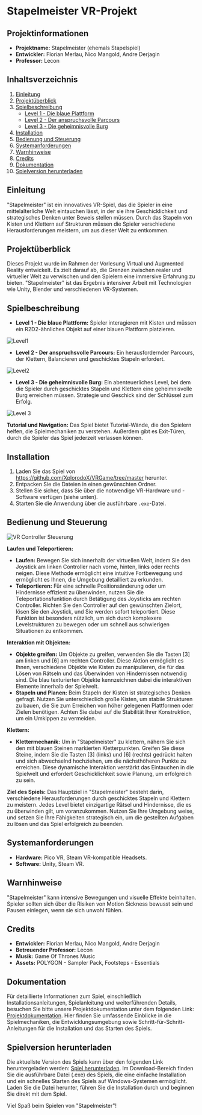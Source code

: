 # Stapelmeister VR-Projekt

## Projektinformationen
- **Projektname:** Stapelmeister (ehemals Stapelspiel)
- **Entwickler:** Florian Merlau, Nico Mangold, Andre Derjagin
- **Professor:** Lecon

## Inhaltsverzeichnis
1. [Einleitung](#einleitung)
2. [Projektüberblick](#projektüberblick)
3. [Spielbeschreibung](#spielbeschreibung)
    - [Level 1 - Die blaue Plattform](#level-1---die-blaue-plattform)
    - [Level 2 - Der anspruchsvolle Parcours](#level-2---der-anspruchsvolle-parcours)
    - [Level 3 - Die geheimnisvolle Burg](#level-3---die-geheimnisvolle-burg)
4. [Installation](#installation)
5. [Bedienung und Steuerung](#bedienung-und-steuerung)
6. [Systemanforderungen](#systemanforderungen)
7. [Warnhinweise](#warnhinweise)
8. [Credits](#credits)
9. [Dokumentation](#dokumentation)
10. [Spielversion herunterladen](#spielversion-herunterladen)


## Einleitung
"Stapelmeister" ist ein innovatives VR-Spiel, das die Spieler in eine mittelalterliche Welt eintauchen lässt, in der sie ihre Geschicklichkeit und strategisches Denken unter Beweis stellen müssen. Durch das Stapeln von Kisten und Klettern auf Strukturen müssen die Spieler verschiedene Herausforderungen meistern, um aus dieser Welt zu entkommen.

## Projektüberblick
Dieses Projekt wurde im Rahmen der Vorlesung Virtual und Augmented Reality entwickelt. Es zielt darauf ab, die Grenzen zwischen realer und virtueller Welt zu verwischen und den Spielern eine immersive Erfahrung zu bieten. "Stapelmeister" ist das Ergebnis intensiver Arbeit mit Technologien wie Unity, Blender und verschiedenen VR-Systemen.

## Spielbeschreibung
- **Level 1 - Die blaue Plattform:** Spieler interagieren mit Kisten und müssen ein R2D2-ähnliches Objekt auf einer blauen Plattform platzieren.

![Level1](https://github.com/XplorodoX/Stapelmeister/blob/master/Images/Level1.PNG "Level 1")

- **Level 2 - Der anspruchsvolle Parcours:** Ein herausfordernder Parcours, der Klettern, Balancieren und geschicktes Stapeln erfordert.

![Level2](https://github.com/XplorodoX/Stapelmeister/blob/master/Images/Level2.PNG "Level 2")

- **Level 3 - Die geheimnisvolle Burg:** Ein abenteuerliches Level, bei dem die Spieler durch geschicktes Stapeln und Klettern eine geheimnisvolle Burg erreichen müssen. Strategie und Geschick sind der Schlüssel zum Erfolg.

![Level 3](https://github.com/XplorodoX/Stapelmeister/blob/master/Images/Level3.PNG "Level 3")


**Tutorial und Navigation:** Das Spiel bietet Tutorial-Wände, die den Spielern helfen, die Spielmechaniken zu verstehen. Außerdem gibt es Exit-Türen, durch die Spieler das Spiel jederzeit verlassen können.

## Installation
1. Laden Sie das Spiel von https://github.com/XplorodoX/VRGame/tree/master herunter.
2. Entpacken Sie die Dateien in einen gewünschten Ordner.
3. Stellen Sie sicher, dass Sie über die notwendige VR-Hardware und -Software verfügen (siehe unten).
4. Starten Sie die Anwendung über die ausführbare `.exe`-Datei.

## Bedienung und Steuerung

![VR Controller Steuerung](https://github.com/XplorodoX/Stapelmeister/blob/master/Assets/Models/Joysticks.jpeg "Steuerungselemente des VR Controllers")

**Laufen und Teleportieren:**
- **Laufen:** Bewegen Sie sich innerhalb der virtuellen Welt, indem Sie den Joystick am linken Controller nach vorne, hinten, links oder rechts neigen. Diese Methode ermöglicht eine intuitive Fortbewegung und ermöglicht es Ihnen, die Umgebung detailliert zu erkunden.
- **Teleportieren:** Für eine schnelle Positionsänderung oder um Hindernisse effizient zu überwinden, nutzen Sie die Teleportationsfunktion durch Betätigung des Joysticks am rechten Controller. Richten Sie den Controller auf den gewünschten Zielort, lösen Sie den Joystick, und Sie werden sofort teleportiert. Diese Funktion ist besonders nützlich, um sich durch komplexere Levelstrukturen zu bewegen oder um schnell aus schwierigen Situationen zu entkommen.

**Interaktion mit Objekten:**
- **Objekte greifen:** Um Objekte zu greifen, verwenden Sie die Tasten [3] am linken und [6] am rechten Controller. Diese Aktion ermöglicht es Ihnen, verschiedene Objekte wie Kisten zu manipulieren, die für das Lösen von Rätseln und das Überwinden von Hindernissen notwendig sind. Die blau texturierten Objekte kennzeichnen dabei die interaktiven Elemente innerhalb der Spielwelt.
- **Stapeln und Planen:** Beim Stapeln der Kisten ist strategisches Denken gefragt. Nutzen Sie unterschiedlich große Kisten, um stabile Strukturen zu bauen, die Sie zum Erreichen von höher gelegenen Plattformen oder Zielen benötigen. Achten Sie dabei auf die Stabilität Ihrer Konstruktion, um ein Umkippen zu vermeiden.

**Klettern:**
- **Klettermechanik:** Um in "Stapelmeister" zu klettern, nähern Sie sich den mit blauen Steinen markierten Kletterpunkten. Greifen Sie diese Steine, indem Sie die Tasten [3] (links) und [6] (rechts) gedrückt halten und sich abwechselnd hochziehen, um die nächsthöheren Punkte zu erreichen. Diese dynamische Interaktion verstärkt das Eintauchen in die Spielwelt und erfordert Geschicklichkeit sowie Planung, um erfolgreich zu sein.

**Ziel des Spiels:**
Das Hauptziel in "Stapelmeister" besteht darin, verschiedene Herausforderungen durch geschicktes Stapeln und Klettern zu meistern. Jedes Level bietet einzigartige Rätsel und Hindernisse, die es zu überwinden gilt, um voranzukommen. Nutzen Sie Ihre Umgebung weise, und setzen Sie Ihre Fähigkeiten strategisch ein, um die gestellten Aufgaben zu lösen und das Spiel erfolgreich zu beenden.

## Systemanforderungen
- **Hardware:** Pico VR, Steam VR-kompatible Headsets.
- **Software:** Unity, Steam VR.

## Warnhinweise
"Stapelmeister" kann intensive Bewegungen und visuelle Effekte beinhalten. Spieler sollten sich über die Risiken von Motion Sickness bewusst sein und Pausen einlegen, wenn sie sich unwohl fühlen.

## Credits
- **Entwickler:** Florian Merlau, Nico Mangold, Andre Derjagin
- **Betreuender Professor:** Lecon
- **Musik:** Game Of Thrones Music
- **Assets:** POLYGON - Sampler Pack, Footsteps - Essentials

## Dokumentation

Für detaillierte Informationen zum Spiel, einschließlich Installationsanleitungen, Spielanleitung und weiterführenden Details, besuchen Sie bitte unsere Projektdokumentation unter dem folgenden Link: [Projektdokumentation](https://github.com/XplorodoX/Stapelmeister/blob/master/Doku/Doku.pdf). Hier finden Sie umfassende Einblicke in die Spielmechaniken, die Entwicklungsumgebung sowie Schritt-für-Schritt-Anleitungen für die Installation und das Starten des Spiels.

## Spielversion herunterladen

Die aktuellste Version des Spiels kann über den folgenden Link heruntergeladen werden: [Spiel herunterladen](https://bwsyncandshare.kit.edu/s/GEcMpzMNDTWNJzr). Im Download-Bereich finden Sie die ausführbare Datei (.exe) des Spiels, die eine einfache Installation und ein schnelles Starten des Spiels auf Windows-Systemen ermöglicht. Laden Sie die Datei herunter, führen Sie die Installation durch und beginnen Sie direkt mit dem Spiel.


Viel Spaß beim Spielen von "Stapelmeister"!
